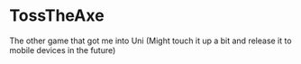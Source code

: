 # TossTheAxe
The other game that got me into Uni (Might touch it up a bit and release it to mobile devices in the future)

